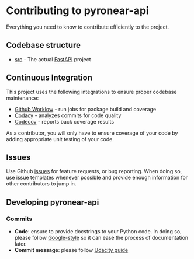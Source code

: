 # Contributing to pyronear-api

Everything you need to know to contribute efficiently to the project.



## Codebase structure

- [src](https://github.com/pyronear/pyronear-api/blob/master/src) - The actual [FastAPI](https://fastapi.tiangolo.com/) project



## Continuous Integration

This project uses the following integrations to ensure proper codebase maintenance:

- [Github Worklow](https://help.github.com/en/actions/configuring-and-managing-workflows/configuring-a-workflow) - run jobs for package build and coverage
- [Codacy](https://www.codacy.com/) - analyzes commits for code quality
- [Codecov](https://codecov.io/) - reports back coverage results

As a contributor, you will only have to ensure coverage of your code by adding appropriate unit testing of your code.



## Issues

Use Github [issues](https://github.com/pyronear/pyronear-api/issues) for feature requests, or bug reporting. When doing so, use issue templates whenever possible and provide enough information for other contributors to jump in.



## Developing pyronear-api


### Commits

- **Code**: ensure to provide docstrings to your Python code. In doing so, please follow [Google-style](https://sphinxcontrib-napoleon.readthedocs.io/en/latest/example_google.html) so it can ease the process of documentation later.
- **Commit message**: please follow [Udacity guide](http://udacity.github.io/git-styleguide/)